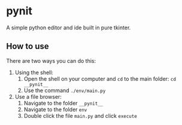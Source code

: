 # __pynit__

A simple python editor and ide built in pure tkinter.

## How to use

There are two ways you can do this:

1. Using the shell:
    1. Open the shell on your computer and `cd` to the main folder: `cd __pynit__`
    2. Use the command `./env/main.py`
2. Use a file browser:
    1. Navigate to the folder `__pynit__`
    2. Navigate to the folder `env`
    3. Double click the file `main.py` and click `execute`
